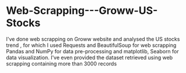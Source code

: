 # Web-Scrapping---Groww-US-Stocks
I've done web scrapping on Groww website and analysed the US stocks trend , for which I used Requests and BeautifulSoup for web scrapping Pandas and NumPy for data pre-processing and matplotlib, Seaborn for data visualization. I've even provided the dataset retrieved using web scrapping containing more than 3000 records

